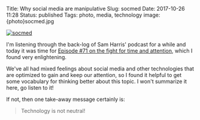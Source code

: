 Title: Why social media are manipulative
Slug: socmed
Date: 2017-10-26 11:28
Status: published
Tags: photo, media, technology
image: {photo}socmed.jpg

[![socmed]({photo}socmed.jpg "socmed")]({filename}/pic/socmed.jpg)


I'm listening through the back-log of Sam Harris' podcast for a while
and today it was time for [Episode #71 on the fight for time and
attention](https://www.samharris.org/podcast/item/what-is-technology-doing-to-us),
which I found very enlightening.

We've all had mixed feelings about social media and other technologies that are
optimized to gain and keep our attention, so I found it helpful to
get some vocabulary for thinking better about this topic. I won't
summarize it here, go listen to it!

If not, then one take-away message certainly is:
> Technology is not neutral!

